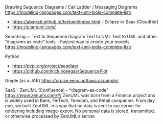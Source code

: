 

Drawing Sequence Diagrams / Call Ladder / Messaging Diagrams
https://modeling-languages.com/text-uml-tools-complete-list/

- https://abstratt.github.io/textuml/index.html - Eclipse or Saas (Cloudfier)
- https://plantuml.com/  


Searching::::
  Text to Sequence Diagram
  Text to UML
  Text to UML and other “diagrams as code” tools – Fastest way to create your models
  https://modeling-languages.com/text-uml-tools-complete-list/

Python
- https://pypi.org/project/seqdiag/   
- https://github.com/kickingvegas/SequencePlot

Umple (as a JAR)
https://cruise.eecs.uottawa.ca/umple/



SaaS -
ZenUML (Confluence) - *diagram-as-code"
https://www.zenuml.com/#/
ZenUML was born from a Finance project and is widely used in Bank, FinTech, Telecom, and Retail companies. From day one, we built ZenUML in a way that no data is sent to our server for rendering including image-export. No personal data is stored, transmitted, or otherwise processed by ZenUML’s server.
